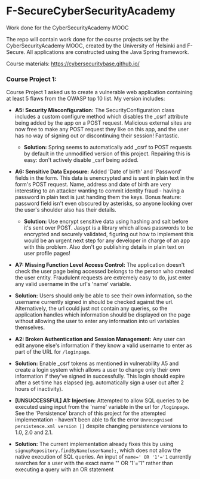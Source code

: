 # F-SecureCyberSecurityAcademy
Work done for the CyberSecurityAcademy MOOC

The repo will contain work done for the course projects set by the CyberSecurityAcademy MOOC, created by the University of Helsinki and F-Secure. All applications are constructed using the Java Spring framework.

Course materials: https://cybersecuritybase.github.io/

### Course Project 1:
Course Project 1 asked us to create a vulnerable web application containing at least 5 flaws from the OWASP top 10 list. My version includes:
* __A5: Security Misconfiguration:__ The SecurityConfiguration class includes a custom configure method which disables the _csrf attribute being added by the app on a POST request. Malicious external sites are now free to make any POST request they like on this app, and the user has no way of signing out or discontinuing their session! Fantastic. 
  * __Solution:__ Spring seems to automatically add _csrf to POST requests by default in the unmodified version of this project. Repairing this is easy: don't actively disable _csrf being added.


* __A6: Sensitive Data Exposure:__ Added 'Date of birth' and 'Password' fields in the form. This data is unencrypted and is sent in plain text in the form's POST request. Name, address and date of birth are very interesting to an attacker wanting to commit identity fraud - having a password in plain text is just handing them the keys. Bonus feature: password field isn't even obscured by asterisks, so anyone looking over the user's shoulder also has their details. 
  * __Solution:__ Use encrypt sensitive data using hashing and salt before it's sent over POST. Jasypt is a library which allows passwords to be encrypted and securely validated, figuring out how to implement this would be an urgent next step for any developer in charge of an app with this problem. Also don't go publishing details in plain text on user profile pages!


* __A7: Missing Function Level Access Control:__ The application doesn't check the user page being accessed belongs to the person who created the user entity. Fraudulent requests are extremely easy to do, just enter any valid username in the url's 'name' variable.
 * __Solution:__ Users should only be able to see their own information, so the username currently signed in should be checked against the url. Alternatively, the url could just not contain any queries, so the application handles which information should be displayed on the page without allowing the user to enter any information into url variables themselves.


* __A2: Broken Authentication and Session Management:__ Any user can edit anyone else's information if they know a valid username to enter as part of the URL for `/loginpage`.
 * __Solution:__ Enable _csrf tokens as mentioned in vulnerability A5 and create a login system which allows a user to change only their own information if they've signed in successfully. This login should expire after a set time has elapsed (eg. automatically sign a user out after 2 hours of inactivity).


* __[UNSUCCESSFUL] A1: Injection:__ Attempted to allow SQL queries to be executed using input from the 'name' variable in the url for `/loginpage`. See the 'Persistence' branch of this project for the attempted implementation - haven't been able to fix the error `Unrecognised persistence.xml version []` despite changing persistence versions to 1.0, 2.0 and 2.1.
 * __Solution:__ The current implementation already fixes this by using `signupRepository.findByName(userName);`, which does not allow the native execution of SQL queries. An input of `name=' OR '1'='1` currently searches for a user with the exact name "' OR '1'='1" rather than executing a query with an OR statement 
 